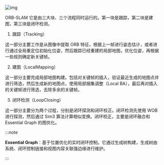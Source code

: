 ![img](https://pic3.zhimg.com/80/v2-b0b335c323b2ff6cd34024f97bbfe266_1440w.webp)

ORB-SLAM 它是由三大块、三个流程同时运行的。第一块是跟踪，第二块是建图，第三块是闭环检测。



1. 跟踪（Tracking）

这一部分主要工作是从图像中提取 ORB 特征，根据上一帧进行姿态估计，或者进行通过全局重定位初始化位姿，然后跟踪已经重建的局部地图，优化位姿，再根据一些规则确定新关键帧。



2. 建图（LocalMapping）

这一部分主要完成局部地图构建。包括对关键帧的插入，验证最近生成的地图点并进行筛选，然后生成新的地图点，使用局部捆集调整（Local BA），最后再对插入的关键帧进行筛选，去除多余的关键帧。



3. 闭环检测（LoopClosing）

这一部分主要分为两个过程，分别是闭环探测和闭环校正。闭环检测先使用 WOB 进行探测，然后通过 Sim3 算法计算相似变换。闭环校正，主要是闭环融合和 Essential Graph 的图优化。

:::note

**Essential Graph**：基于位置优化的实时闭环控制。它通过生成树构建，生成树由系统、闭环控制链接和视图内容关联强边缘进行维护。

:::

